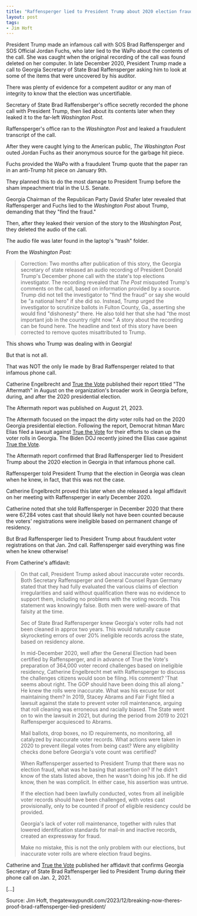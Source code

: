 ```yaml
---
title: "Raffensperger lied to President Trump about 2020 election fraud"
layout: post
tags:
- Jim Hoft
---
```


President Trump made an infamous call with SOS Brad Raffensperger and SOS Official Jordan Fuchs, who later lied to the WaPo about the contents of the call. She was caught when the original recording of the call was found deleted on her computer.
In late December 2020, President Trump made a call to Georgia Secretary of State Brad Raffensperger asking him to look at some of the items that were uncovered by his auditor.

There was plenty of evidence for a competent auditor or any man of integrity to know that the election was uncertifiable.

Secretary of State Brad Raffensberger's office secretly recorded the phone call with President Trump, then lied about its contents later when they leaked it to the far-left *Washington Post.*

Raffensperger's office ran to the *Washington Post* and leaked a fraudulent transcript of the call.

After they were caught lying to the American public, *The Washington Post* outed Jordan Fuchs as their anonymous source for the garbage hit piece.

Fuchs provided the WaPo with a fraudulent Trump quote that the paper ran in an anti-Trump hit piece on January 9th.

They planned this to do the most damage to President Trump before the sham impeachment trial in the U.S. Senate.

Georgia Chairman of the Republican Party David Shafer later revealed that Raffensperger and Fuchs lied to the *Washington Post* about Trump, demanding that they "find the fraud."

Then, after they leaked their version of the story to the *Washington Post,* they deleted the audio of the call.

The audio file was later found in the laptop's "trash" folder.

From the *Washington Post:*

> Correction: Two months after publication of this story, the Georgia secretary of state released an audio recording of President Donald Trump's December phone call with the state's top elections investigator. The recording revealed that *The Post* misquoted Trump's comments on the call, based on information provided by a source. Trump did not tell the investigator to "find the fraud" or say she would be "a national hero" if she did so. Instead, Trump urged the investigator to scrutinize ballots in Fulton County, Ga., asserting she would find "dishonesty" there. He also told her that she had "the most important job in the country right now." A story about the recording can be found here. The headline and text of this story have been corrected to remove quotes misattributed to Trump.

This shows who Trump was dealing with in Georgia!

But that is not all.

That was NOT the only lie made by Brad Raffensperger related to that infamous phone call.

Catherine Engelbrecht and [True the Vote](https://truethevote.org) published their report titled "The Aftermath" in August on the organization's broader work in Georgia before, during, and after the 2020 presidential election.

The Aftermath report was published on August 21, 2023.

The Aftermath focused on the impact the dirty voter rolls had on the 2020 Georgia presidential election. Following the report, Democrat hitman Marc Elias filed a lawsuit against [True the Vote](https://truethevote.org) for their efforts to clean up the voter rolls in Georgia. The Biden DOJ recently joined the Elias case against [True the Vote](https://truethevote.org).

The Aftermath report confirmed that Brad Raffensperger lied to President Trump about the 2020 election in Georgia in that infamous phone call.

Raffensperger told President Trump that the election in Georgia was clean when he knew, in fact, that this was not the case.

Catherine Engelbrecht proved this later when she released a legal affidavit on her meeting with Raffensperger in early December 2020.

Catherine noted that she told Raffensperger in December 2020 that there were 67,284 votes cast that should likely not have been counted because the voters' registrations were ineligible based on permanent change of residency.

But Brad Raffensperger lied to President Trump about fraudulent voter registrations on that Jan. 2nd call. Raffensperger said everything was fine when he knew otherwise!

From Catherine's affidavit:

> On that call, President Trump asked about inaccurate voter records. Both Secretary Raffensperger and General Counsel Ryan Germany stated that they had fully evaluated the various claims of election irregularities and said without qualification there was no evidence to support them, including no problems with the voting records. This statement was knowingly false. Both men were well-aware of that falsity at the time.
>
> Sec of State Brad Raffensperger knew Georgia's voter rolls had not been cleaned in approx two years. This would naturally cause skyrocketing errors of over 20% ineligible records across the state, based on residency alone.
>
> In mid-December 2020, well after the General Election had been certified by Raffensperger, and in advance of True the Vote's preparation of 364,000 voter record challenges based on ineligible residency, Catherine Engelbrecht met with Raffensperger to discuss the challenges citizens would soon be filing. His comment? 'That seems about right. The GOP should have been doing this all along." He knew the rolls were inaccurate. What was his excuse for not maintaining them? In 2019, Stacey Abrams and Fair Fight filed a lawsuit against the state to prevent voter roll maintenance, arguing that roll cleaning was erroneous and racially biased. The State went on to win the lawsuit in 2021, but during the period from 2019 to 2021 Raffensperger acquiesced to Abrams.
>
> Mail ballots, drop boxes, no ID requirements, no monitoring, all catalyzed by inaccurate voter records. What actions were taken in 2020 to prevent illegal votes from being cast? Were any eligibility checks done before Georgia's vote count was certified?
>
> When Raffensperger asserted to President Trump that there was no election fraud, what was he basing that assertion on? If he didn't know of the stats listed above, then he wasn't doing his job. If he did know, then he was complicit. In either case, his assertion was untrue.
>
> If the election had been lawfully conducted, votes from all ineligible voter records should have been challenged, with votes cast provisionally, only to be counted if proof of eligible residency could be provided.
>
> Georgia's lack of voter roll maintenance, together with rules that lowered identification standards for mail-in and inactive records, created an expressway for fraud.
>
> Make no mistake, this is not the only problem with our elections, but inaccurate voter rolls are where election fraud begins.

Catherine and [True the Vote](https://truethevote.org) published her affidavit that confirms Georgia Secretary of State Brad Raffensperger lied to President Trump during their phone call on Jan. 2, 2021.

[...]

Source: Jim Hoft, thegatewaypundit.com/2023/12/breaking-now-theres-proof-brad-raffensperger-lied-president/

